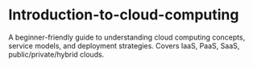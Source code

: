 # Introduction-to-cloud-computing
A beginner-friendly guide to understanding cloud computing concepts, service models, and deployment strategies. Covers IaaS, PaaS, SaaS, public/private/hybrid clouds.
